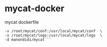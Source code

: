 # mycat-docker
mycat dockerfile

``` docker run --name mycat -p 8066:8066 -p 9066:9066  \
-v /root/mycat/conf:/usr/local/mycat/conf  \
-v /root/mycat/logs:/usr/local/mycat/logs  \
-d manondidi/mycat```
